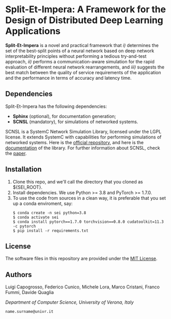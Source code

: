 # Split-Et-Impera: A Framework for the Design of Distributed Deep Learning Applications #

**Split-Et-Impera** is a novel and practical framework that *i)* determines the set of the best-split points of a neural network based on deep network 
interpretability principles without performing a tedious try-and-test approach, *ii)* performs a communication-aware simulation for the rapid evaluation of different neural network rearrangements, and *iii)* suggests the best match between the quality of service requirements of the application and the performance in terms of accuracy and latency time.

## Dependencies ##

Split-Et-Impera has the following dependencies:
- **Sphinx** (optional), for documentation generation;
- **SCNSL** (mandatory), for simulations of networked systems.

SCNSL is a SystemC Network Simulation Library, licensed under the LGPL license. It extends SystemC with capabilities for performing simulations of networked systems. Here is the [official repository](https://gitlab.com/open-kappa/scnsl), and here is the [documentation](https://open-kappa.gitlab.io/scnsl/) of the library. For further information about SCNSL, check the [paper](https://ieeexplore.ieee.org/abstract/document/4641420).

## Installation ##

1. Clone this repo, and we'll call the directory that you cloned as ${SEI_ROOT}.
2. Install dependencies. We use Python >= 3.8 and PyTorch >= 1.7.0.
3. To use the code from sources in a clean way, it is preferable that you set up a conda enviroment, say:
    ```
    $ conda create -n sei python=3.8
    $ conda activate sei
    $ conda install pytorch==1.7.0 torchvision==0.8.0 cudatoolkit=11.3 -c pytorch
    $ pip install -r requirements.txt
    ```
## License ##

The software files in this repository are provided under the [MIT License](./LICENSE).

## Authors ##

Luigi Capogrosso, Federico Cunico, Michele Lora, Marco Cristani, Franco Fummi, Davide Quaglia

*Department of Computer Science, University of Verona, Italy*

`name.surname@univr.it`
